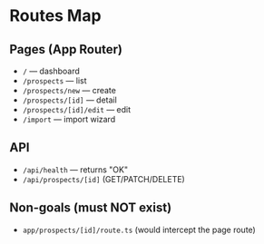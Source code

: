 # Routes Map

## Pages (App Router)

- `/` — dashboard
- `/prospects` — list
- `/prospects/new` — create
- `/prospects/[id]` — detail
- `/prospects/[id]/edit` — edit
- `/import` — import wizard

## API

- `/api/health` — returns "OK"
- `/api/prospects/[id]` (GET/PATCH/DELETE)

## Non-goals (must NOT exist)

- `app/prospects/[id]/route.ts` (would intercept the page route)
